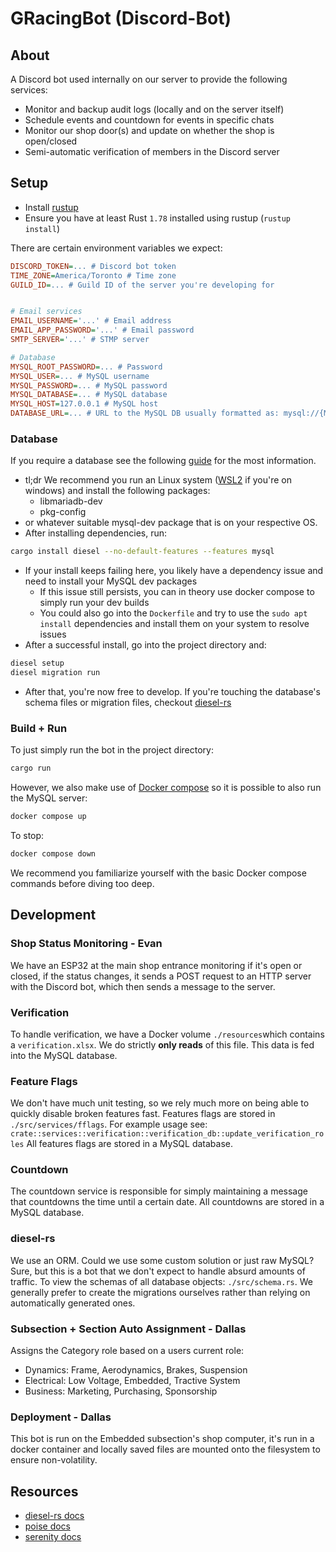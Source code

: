 # GRacingBot (Discord-Bot)

## About

A Discord bot used internally on our server to provide the following services:

- Monitor and backup audit logs (locally and on the server itself)
- Schedule events and countdown for events in specific chats
- Monitor our shop door(s) and update on whether the shop is open/closed
- Semi-automatic verification of members in the Discord server

## Setup

- Install [rustup](https://rustup.rs/)
- Ensure you have at least Rust `1.78` installed using rustup (`rustup install`)

There are certain environment variables we expect:

```ini
DISCORD_TOKEN=... # Discord bot token
TIME_ZONE=America/Toronto # Time zone
GUILD_ID=... # Guild ID of the server you're developing for


# Email services
EMAIL_USERNAME='...' # Email address
EMAIL_APP_PASSWORD='...' # Email password
SMTP_SERVER='...' # STMP server

# Database
MYSQL_ROOT_PASSWORD=... # Password
MYSQL_USER=... # MySQL username
MYSQL_PASSWORD=... # MySQL password
MYSQL_DATABASE=... # MySQL database
MYSQL_HOST=127.0.0.1 # MySQL host
DATABASE_URL=... # URL to the MySQL DB usually formatted as: mysql://{MYSQL_USER}:{MYSQL_PASSWORD}@{MYSQL_HOST}:3306/{MYSQL_DATABASE}
```

### Database

If you require a database see the following [guide](https://diesel.rs/guides/getting-started.html) for the most
information.

- tl;dr We recommend you run an Linux system ([WSL2](https://learn.microsoft.com/en-us/windows/wsl/install) if you're on
  windows) and install the following packages:
    - libmariadb-dev
    - pkg-config
- or whatever suitable mysql-dev package that is on your respective OS.
- After installing dependencies, run:

```bash
cargo install diesel --no-default-features --features mysql 
```

- If your install keeps failing here, you likely have a dependency issue and need to install your MySQL dev packages
    - If this issue still persists, you can in theory use docker compose to simply run your dev builds
    - You could also go into the `Dockerfile` and try to use the `sudo apt install` dependencies and install them on
      your system to resolve issues
- After a successful install, go into the project directory and:

```bash
diesel setup
diesel migration run
```

- After that, you're now free to develop. If you're touching the database's schema files or migration files,
  checkout [diesel-rs](https://diesel.rs/)

### Build + Run

To just simply run the bot in the project directory:

```bash
cargo run
```

However, we also make use of [Docker compose](https://docs.docker.com/compose/) so it is possible to also run the MySQL
server:

```bash
docker compose up
```

To stop:

```bash
docker compose down
```

We recommend you familiarize yourself with the basic Docker compose commands before diving too deep.

## Development

### Shop Status Monitoring - Evan

We have an ESP32 at the main shop entrance monitoring if it's open or closed, if the status changes, it sends a POST
request to an HTTP server with the Discord bot, which then sends a message to the server.

### Verification

To handle verification, we have a Docker volume `./resources`which contains a `verification.xlsx`. We do strictly **only
reads**
of this file. This data is fed into the MySQL database.

### Feature Flags

We don't have much unit testing, so we rely much more on being able to quickly disable broken features fast. Features
flags are stored in `./src/services/fflags`. For example usage
see: `crate::services::verification::verification_db::update_verification_roles`
All features flags are stored in a MySQL database.

### Countdown

The countdown service is responsible for simply maintaining a message that countdowns the time until a certain date.
All countdowns are stored in a MySQL database.

### diesel-rs

We use an ORM. Could we use some custom solution or just raw MySQL? Sure, but this is a bot that we don't
expect to handle absurd amounts of traffic. To view the schemas of all database objects: `./src/schema.rs`.
We generally prefer to create the migrations ourselves rather than relying on automatically generated ones.

### Subsection + Section Auto Assignment - Dallas

Assigns the Category role based on a users current role:

- Dynamics: Frame, Aerodynamics, Brakes, Suspension
- Electrical: Low Voltage, Embedded, Tractive System
- Business: Marketing, Purchasing, Sponsorship

### Deployment - Dallas

This bot is run on the Embedded subsection's shop computer, it's run in a docker container and locally saved files are
mounted onto the filesystem to ensure non-volatility.

## Resources

- [diesel-rs docs](https://docs.diesel.rs/master/diesel/index.html)
- [poise docs](https://docs.rs/poise/latest/poise/)
- [serenity docs](https://github.com/serenity-rs/serenity)
